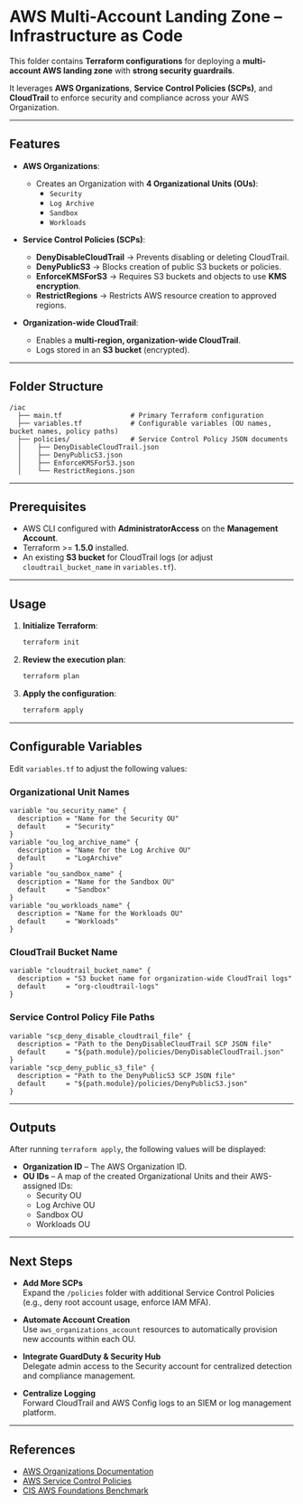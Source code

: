 
# AWS Multi-Account Landing Zone – Infrastructure as Code

This folder contains **Terraform configurations** for deploying a **multi-account AWS landing zone** with **strong security guardrails**.  

It leverages **AWS Organizations**, **Service Control Policies (SCPs)**, and **CloudTrail** to enforce security and compliance across your AWS Organization.

---

## Features
- **AWS Organizations**:  
  - Creates an Organization with **4 Organizational Units (OUs)**:  
    - `Security`  
    - `Log Archive`  
    - `Sandbox`  
    - `Workloads`  

- **Service Control Policies (SCPs)**:  
  - **DenyDisableCloudTrail** → Prevents disabling or deleting CloudTrail.  
  - **DenyPublicS3** → Blocks creation of public S3 buckets or policies.  
  - **EnforceKMSForS3** → Requires S3 buckets and objects to use **KMS encryption**.  
  - **RestrictRegions** → Restricts AWS resource creation to approved regions.  

- **Organization-wide CloudTrail**:  
  - Enables a **multi-region, organization-wide CloudTrail**.  
  - Logs stored in an **S3 bucket** (encrypted).  

---

## Folder Structure
```
/iac
  ├── main.tf                 # Primary Terraform configuration
  ├── variables.tf            # Configurable variables (OU names, bucket names, policy paths)
  ├── policies/               # Service Control Policy JSON documents
  │    ├── DenyDisableCloudTrail.json
  │    ├── DenyPublicS3.json
  │    ├── EnforceKMSForS3.json
  │    └── RestrictRegions.json
```

---

## Prerequisites
- AWS CLI configured with **AdministratorAccess** on the **Management Account**.  
- Terraform >= **1.5.0** installed.  
- An existing **S3 bucket** for CloudTrail logs (or adjust `cloudtrail_bucket_name` in `variables.tf`).

---

## Usage
1. **Initialize Terraform**:
   ```bash
   terraform init
   ```

2. **Review the execution plan**:
   ```bash
   terraform plan
   ```

3. **Apply the configuration**:
   ```bash
   terraform apply
   ```

---

## Configurable Variables

Edit `variables.tf` to adjust the following values:

### Organizational Unit Names
```hcl
variable "ou_security_name" {
  description = "Name for the Security OU"
  default     = "Security"
}
variable "ou_log_archive_name" {
  description = "Name for the Log Archive OU"
  default     = "LogArchive"
}
variable "ou_sandbox_name" {
  description = "Name for the Sandbox OU"
  default     = "Sandbox"
}
variable "ou_workloads_name" {
  description = "Name for the Workloads OU"
  default     = "Workloads"
}
```

### CloudTrail Bucket Name
```hcl
variable "cloudtrail_bucket_name" {
  description = "S3 bucket name for organization-wide CloudTrail logs"
  default     = "org-cloudtrail-logs"
}
```

### Service Control Policy File Paths
```hcl
variable "scp_deny_disable_cloudtrail_file" {
  description = "Path to the DenyDisableCloudTrail SCP JSON file"
  default     = "${path.module}/policies/DenyDisableCloudTrail.json"
}
variable "scp_deny_public_s3_file" {
  description = "Path to the DenyPublicS3 SCP JSON file"
  default     = "${path.module}/policies/DenyPublicS3.json"
}
```

---

## Outputs

After running `terraform apply`, the following values will be displayed:

- **Organization ID** – The AWS Organization ID.
- **OU IDs** – A map of the created Organizational Units and their AWS-assigned IDs:
  - Security OU
  - Log Archive OU
  - Sandbox OU
  - Workloads OU

---

## Next Steps

- **Add More SCPs**  
  Expand the `/policies` folder with additional Service Control Policies (e.g., deny root account usage, enforce IAM MFA).

- **Automate Account Creation**  
  Use `aws_organizations_account` resources to automatically provision new accounts within each OU.

- **Integrate GuardDuty & Security Hub**  
  Delegate admin access to the Security account for centralized detection and compliance management.

- **Centralize Logging**  
  Forward CloudTrail and AWS Config logs to an SIEM or log management platform.

---

## References

- [AWS Organizations Documentation](https://docs.aws.amazon.com/organizations/)
- [AWS Service Control Policies](https://docs.aws.amazon.com/organizations/latest/userguide/orgs_manage_policies_scps.html)
- [CIS AWS Foundations Benchmark](https://www.cisecurity.org/benchmark/amazon_web_services)
